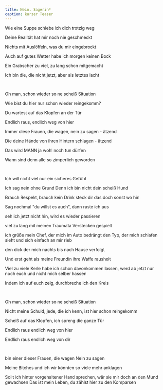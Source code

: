 ```yaml
---
title: Nein. Sagerin*
caption: kurzer Teaser
---
```


Wie eine Suppe schiebe ich dich trotzig weg 

Deine Realität hat mir noch nie geschmeckt 

Nichts mit Auslöffeln, was du mir eingebrockt 

Auch auf gutes Wetter habe ich morgen keinen Bock 

Ein Grabscher zu viel, zu lang schon mitgemacht 

Ich bin die, die nicht jetzt, aber als letztes lacht 

<br />

Oh man, schon wieder so ne scheiß Situation 

Wie bist du hier nur schon wieder reingekomm? 

Du wartest auf das Klopfen an der Tür 

Endlich raus, endlich weg von hier

Immer diese Frauen, die wagen, nein zu sagen - ätzend 

Die deine Hände von ihren Hintern schlagen - ätzend 

Das wird MANN ja wohl noch tun dürfen 

Wann sind denn alle so zimperlich geworden 

<br />

Ich will nicht viel nur ein sicheres Gefühl 

Ich sag nein ohne Grund Denn ich bin nicht dein scheiß Hund 

Brauch Respekt, brauch kein Drink steck dir das doch sonst wo hin 

Sag nochmal "du willst es auch", dann raste ich aus 

seh ich jetzt nicht hin, wird es wieder passieren 

viel zu lang mit meinen Traumata Verstecken gespielt 

ich grüße mein Chef, der mich im Auto bedrängt den Typ, der mich schlafen sieht und sich einfach an mir rieb

den dick der mich nachts bis nach Hause verfolgt 

Und erst geht als meine Freundin ihre Waffe rausholt 

Viel zu viele Kerle habe ich schon davonkommen lassen, werd ab jetzt nur noch euch und nicht mich selber hassen

Indem ich auf euch zeig, durchbreche ich den Kreis 

<br />

Oh man, schon wieder so ne scheiß Situation 

Nicht meine Schuld, jede, die ich kenn, ist hier schon reingekomm 

Scheiß auf das Klopfen, ich spreng die ganze Tür

Endlich raus endlich weg von hier 

Endlich raus endlich weg von dir 

<br />

bin einer dieser Frauen, die wagen Nein zu sagen 

Meine Bitches und ich wir könnten so viele mehr anklagen 

Sollt ich hinter vorgehaltener Hand sprechen, wär sie mir doch an den Mund gewachsen Das ist mein Leben, du zählst hier zu den Komparsen 